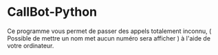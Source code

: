# CallBot-Python

Ce programme vous permet de passer des appels totalement inconnu, ( Possible de mettre un nom met aucun numéro sera afficher ) à l'aide de votre ordinateur.
